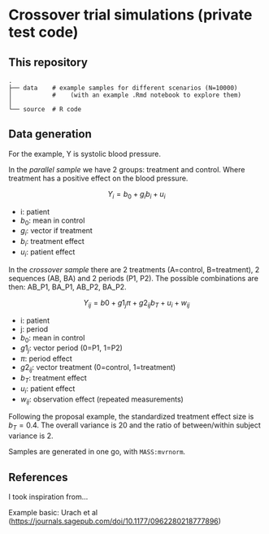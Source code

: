 # Crossover trial simulations (private test code)

## This repository

```
.
├── data    # example samples for different scenarios (N=10000)
│           #    (with an example .Rmd notebook to explore them)
│   
└── source  # R code
```

## Data generation
For the example, Y is systolic blood pressure.

In the *parallel sample* we have 2 groups: treatment and control. Where treatment 
has a positive effect on the blood pressure.

$$
Y_i = b_0 + g_ib_i + u_i
$$

- i: patient
- $b_0$: mean in control
- $g_i$: vector if treatment
- $b_i$: treatment effect
- $u_i$: patient effect 

In the *crossover sample* there are 2 treatments (A=control, B=treatment), 2 sequences (AB, BA) and 2 periods (P1, P2). The possible combinations are then: AB_P1, BA_P1, AB_P2, BA_P2. 

$$
Y_{ij} = b0 + g1_j\pi + g2_{ij}b_T + u_{i} + w_{ij}
$$

- i: patient
- j: period
- $b_0$: mean in control
- $g1_j$: vector period (0=P1, 1=P2)
- $\pi$: period effect
- $g2_{ij}$: vector treatment (0=control, 1=treatment)
- $b_T$: treatment effect
- $u_{i}$: patient effect 
- $w_{ij}$: observation effect (repeated measurements)

Following the proposal example, the standardized treatment effect size is $b_T=0.4$. The overall variance is $20$ and the ratio of between/within subject variance is $2$.

Samples are generated in one go, with `MASS:mvrnorm`. 

## References
I took inspiration from...

Example basic: Urach et al (https://journals.sagepub.com/doi/10.1177/0962280218777896)






